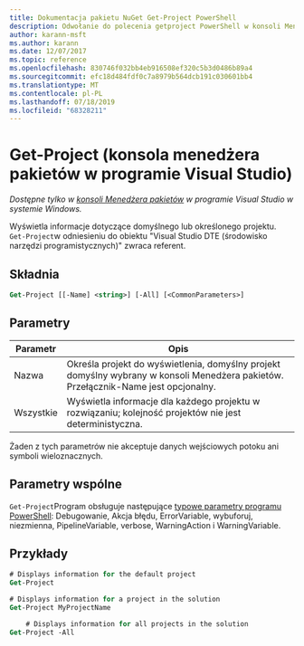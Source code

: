 ```yaml
---
title: Dokumentacja pakietu NuGet Get-Project PowerShell
description: Odwołanie do polecenia getproject PowerShell w konsoli Menedżera pakietów NuGet w programie Visual Studio.
author: karann-msft
ms.author: karann
ms.date: 12/07/2017
ms.topic: reference
ms.openlocfilehash: 830746f032bb4eb916508ef320c5b3d0486b89a4
ms.sourcegitcommit: efc18d484fdf0c7a8979b564dcb191c030601bb4
ms.translationtype: MT
ms.contentlocale: pl-PL
ms.lasthandoff: 07/18/2019
ms.locfileid: "68328211"
---
```

# <a name="get-project-package-manager-console-in-visual-studio"></a>Get-Project (konsola menedżera pakietów w programie Visual Studio)

*Dostępne tylko w [konsoli Menedżera pakietów](../../consume-packages/install-use-packages-powershell.md) w programie Visual Studio w systemie Windows.*

Wyświetla informacje dotyczące domyślnego lub określonego projektu. `Get-Project`w odniesieniu do obiektu "Visual Studio DTE (środowisko narzędzi programistycznych)" zwraca referent.

## <a name="syntax"></a>Składnia

```ps
Get-Project [[-Name] <string>] [-All] [<CommonParameters>]
```

## <a name="parameters"></a>Parametry

| Parametr | Opis |
| --- | --- |
| Nazwa | Określa projekt do wyświetlenia, domyślny projekt domyślny wybrany w konsoli Menedżera pakietów. Przełącznik-Name jest opcjonalny. |
| Wszystkie | Wyświetla informacje dla każdego projektu w rozwiązaniu; kolejność projektów nie jest deterministyczna. |

Żaden z tych parametrów nie akceptuje danych wejściowych potoku ani symboli wieloznacznych.

## <a name="common-parameters"></a>Parametry wspólne

`Get-Project`Program obsługuje następujące [typowe parametry programu PowerShell](http://go.microsoft.com/fwlink/?LinkID=113216): Debugowanie, Akcja błędu, ErrorVariable, wybuforuj, niezmienna, PipelineVariable, verbose, WarningAction i WarningVariable.

## <a name="examples"></a>Przykłady

```ps
# Displays information for the default project
Get-Project

# Displays information for a project in the solution
Get-Project MyProjectName

    # Displays information for all projects in the solution
Get-Project -All
```